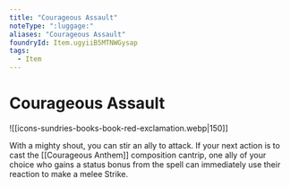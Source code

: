 ```yaml
---
title: "Courageous Assault"
noteType: ":luggage:"
aliases: "Courageous Assault"
foundryId: Item.ugyiiB5MTNWGysap
tags:
  - Item
---
```


# Courageous Assault
![[icons-sundries-books-book-red-exclamation.webp|150]]

With a mighty shout, you can stir an ally to attack. If your next action is to cast the [[Courageous Anthem]] composition cantrip, one ally of your choice who gains a status bonus from the spell can immediately use their reaction to make a melee Strike.

